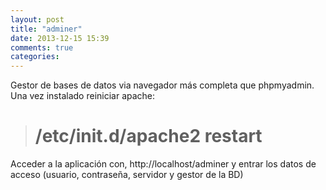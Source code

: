 ```yaml
---
layout: post
title: "adminer"
date: 2013-12-15 15:39
comments: true
categories: 
---
```

Gestor de bases de datos via navegador más completa que phpmyadmin. Una vez instalado reiniciar apache:

># /etc/init.d/apache2 restart

Acceder a la aplicación con, http://localhost/adminer y entrar los datos de acceso (usuario, contraseña, servidor y gestor de la BD)

